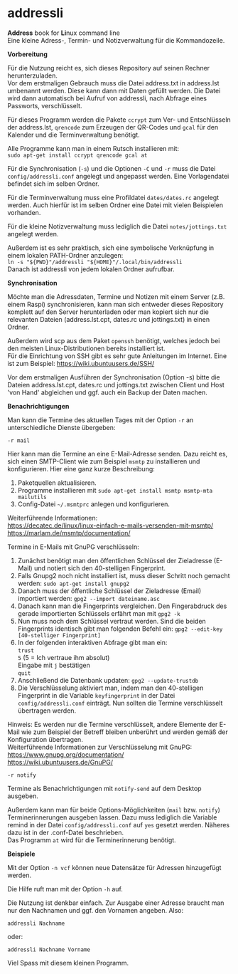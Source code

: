 # addressli
**Address** book for **Li**nux command line  
Eine kleine Adress-, Termin- und Notizverwaltung für die Kommandozeile.

**Vorbereitung**

Für die Nutzung reicht es, sich dieses Repository auf seinen Rechner herunterzuladen.  
Vor dem erstmaligen Gebrauch muss die Datei address.txt in address.lst umbenannt werden. Diese kann dann mit Daten gefüllt werden. Die Datei wird dann automatisch bei Aufruf von addressli, nach Abfrage eines Passworts, verschlüsselt.

Für dieses Programm werden die Pakete `ccrypt` zum Ver- und Entschlüsseln der address.lst, `qrencode` zum Erzeugen der QR-Codes und `gcal` für den Kalender und die Terminverwaltung benötigt.

Alle Programme kann man in einem Rutsch installieren mit:  
`sudo apt-get install ccrypt qrencode gcal at`

Für die Synchronisation (`-s`) und die Optionen `-C` und `-r` muss die Datei `config/addressli.conf` angelegt und angepasst werden. Eine Vorlagendatei befindet sich im selben Ordner.

Für die Terminverwaltung muss eine Profildatei `dates/dates.rc` angelegt werden. Auch hierfür ist im selben Ordner eine Datei mit vielen Beispielen vorhanden.

Für die kleine Notizverwaltung muss lediglich die Datei `notes/jottings.txt` angelegt werden.

Außerdem ist es sehr praktisch, sich eine symbolische Verknüpfung in einem lokalen PATH-Ordner anzulegen:  
`ln -s "${PWD}"/addressli "${HOME}"/.local/bin/addressli`  
Danach ist addressli von jedem lokalen Ordner aufrufbar.

**Synchronisation**

Möchte man die Adressdaten, Termine und Notizen mit einem Server (z.B. einem Raspi) synchronisieren, kann man sich entweder dieses Repository komplett auf den Server herunterladen oder man kopiert sich nur die relevanten Dateien (address.lst.cpt, dates.rc und jottings.txt) in einen Ordner.

Außerdem wird scp aus dem Paket `openssh` benötigt, welches jedoch bei den meisten Linux-Distributionen bereits installiert ist.  
Für die Einrichtung von SSH gibt es sehr gute Anleitungen im Internet. Eine ist zum Beispiel:
<https://wiki.ubuntuusers.de/SSH/>  

Vor dem erstmaligen Ausführen der Synchronisation (Option -s) bitte die Dateien address.lst.cpt, dates.rc und jottings.txt zwischen Client und Host 'von Hand' abgleichen und ggf. auch ein Backup der Daten machen.

**Benachrichtigungen**

Man kann die Termine des aktuellen Tages mit der Option `-r` an unterschiedliche Dienste übergeben:

`-r mail`

Hier kann man die Termine an eine E-Mail-Adresse senden. Dazu reicht es, sich einen SMTP-Client wie zum Beispiel `msmtp` zu installieren und konfigurieren. Hier eine ganz kurze Beschreibung:  
1. Paketquellen aktualisieren.  
2. Programme installieren mit `sudo apt-get install msmtp msmtp-mta mailutils`  
3. Config-Datei `~/.msmtprc` anlegen und konfigurieren.

Weiterführende Informationen:  
<https://decatec.de/linux/linux-einfach-e-mails-versenden-mit-msmtp/>  
<https://marlam.de/msmtp/documentation/>

Termine in E-Mails mit GnuPG verschlüsseln:

1. Zunächst benötigt man den öffentlichen Schlüssel der Zieladresse (E-Mail) und notiert sich den 40-stelligen Fingerprint.
2. Falls Gnupg2 noch nicht installiert ist, muss dieser Schritt noch gemacht werden: `sudo apt-get install gnupg2`
3. Danach muss der öffentliche Schlüssel der Zieladresse (Email) importiert werden: `gpg2 --import dateiname.asc`
4. Danach kann man die Fingerprints vergleichen. Den Fingerabdruck des gerade importierten Schlüssels erfährt man mit `gpg2 -k`
5. Nun muss noch dem Schlüssel vertraut werden. Sind die beiden Fingerprints identisch gibt man folgenden Befehl ein: `gpg2 --edit-key [40-stelliger Fingerprint]`
6. In der folgenden interaktiven Abfrage gibt man ein:  
    `trust`  
    `5` (5 = Ich vertraue ihm absolut)  
    Eingabe mit `j` bestätigen  
    `quit`
7. Anschließend die Datenbank updaten: `gpg2 --update-trustdb`
8. Die Verschlüsselung aktiviert man, indem man den 40-stelligen Fingerprint in die Variable `keyfingerprint` in der Datei `config/addressli.conf` einträgt. Nun sollten die Termine verschlüsselt übertragen werden.

Hinweis: Es werden nur die Termine verschlüsselt, andere Elemente der E-Mail wie zum Beispiel der Betreff bleiben unberührt und werden gemäß der Konfiguration übertragen.  
Weiterführende Informationen zur Verschlüsselung mit GnuPG:  
<https://www.gnupg.org/documentation/>  
<https://wiki.ubuntuusers.de/GnuPG/>

`-r notify`

Termine als Benachrichtigungen mit `notify-send` auf dem Desktop ausgeben.

Außerdem kann man für beide Options-Möglichkeiten (`mail` bzw. `notify`) Terminerinnerungen ausgeben lassen.
Dazu muss lediglich die Variable remind in der Datei `config/addressli.conf` auf `yes` gesetzt werden. Näheres dazu ist in der .conf-Datei beschrieben.  
Das Programm `at` wird für die Terminerinnerung benötigt.

**Beispiele**

Mit der Option `-n vcf` können neue Datensätze für Adressen hinzugefügt werden.

Die Hilfe ruft man mit der Option `-h` auf.

Die Nutzung ist denkbar einfach. Zur Ausgabe einer Adresse braucht man nur den Nachnamen und ggf. den Vornamen angeben. Also:

    addressli Nachname

oder:

    addressli Nachname Vorname

Viel Spass mit diesem kleinen Programm.
